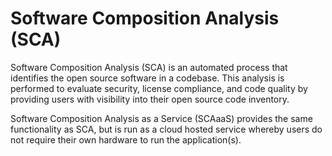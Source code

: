 # Software Composition Analysis (SCA) 

Software Composition Analysis (SCA) is an automated process that identifies the open source software in a codebase. This analysis is performed to evaluate security, license compliance, and code quality by providing users with visibility into their open source code inventory. 

Software Composition Analysis as a Service (SCAaaS) provides the same functionality as SCA, but is run as a cloud hosted service whereby users do not require their own hardware to run the application(s). 
